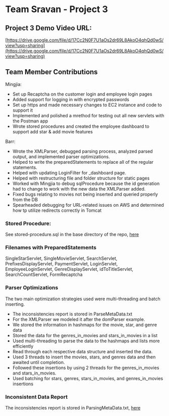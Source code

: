 # Team Sravan - Project 3

## Project 3 Demo Video URL:

[https://drive.google.com/file/d/17Cc2N0F7U1aOs2dr69L8AkoO4qhQd0wS/view?usp=sharing](https://drive.google.com/file/d/17Cc2N0F7U1aOs2dr69L8AkoO4qhQd0wS/view?usp=sharing)

## Team Member Contributions

Mingjia:
- Set up Recaptcha on the customer login and employee login pages
- Added support for logging in with encrypted passwords
- Set up https and made necessary changes to EC2 instance and code to support it
- Implemented and polished a mrethod for testing out all new servlets with the Postman app
- Wrote stored procedures and created the employee dashboard to support add star & add movie features


Barr:
- Wrote the XMLParser, debugged parsing process, analyzed parsed output, and implemented parser optimizations.
- Helped to write the preparedStatements to replace all of the regular statements.
- Helped with updating LoginFilter for _dashboard page.
- Helped with restructuring file and folder structure for static pages
- Worked with Mingjia to debug sqlProcedure because the id generation had to change to work with the new data the XMLParser added.
- Fixed bugs relating to movies not being inserted and queried properly from the DB
- Spearheaded debugging for URL-related issues on AWS and determined how tp utilize redirects correctly in Tomcat

### Stored Procedure:

See stored-procedure.sql in the base directory of the repo, [here](stored-procedure.sql)

### Filenames with PreparedStatements

SingleStarServlet, SingleMovieServlet, SearchServlet, PrefixesDisplayServlet, PaymentServlet, LoginServlet, EmployeeLoginServlet, GenreDisplayServlet, idToTitleServlet, SearchCountServlet, FormRecaptcha



### Parser Optimizations
The two main optimization strategies used were multi-threading and batch inserting.
 - The inconsistencies report is stored in ParseMetaData.txt
 - For the XMLParser we modeled it after the domParser example.
 - We stored the information in hashmaps for the movie, star, and genre data
 - Stored the data for the genres_in_movies and stars_in_movies in a list
 - Used multi-threading to parse the data to the hashmaps and lists more efficiently
 - Read through each respective data structure and inserted the data.
 - Used 3 threads to insert the movies, stars, and genres data and then awaited until completion.
 - Followed these insertions by using 2 threads for the genres_in_movies and stars_in_movies.
 - Used batching for stars, genres, stars_in_movies, and genres_in_movies insertions



### Inconsistent Data Report

The inconsistencies report is stored in ParsingMetaData.txt, [here](/XMLParser/ParsingMetaData.txt)

